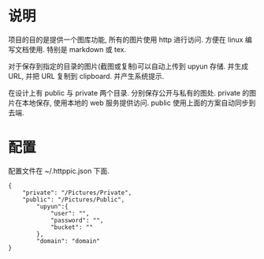 # 说明
项目的目的是提供一个图库功能, 所有的图片使用 http 进行访问. 方便在 linux 编写文档使用. 特别是 markdown 或 tex.

对于保存到指定的目录的图片(截图或复制)可以自动上传到 upyun 存储. 并生成 URL, 并把 URL 复制到 clipboard.
并产生系统提示.

在设计上有 public 与 private 两个目录. 分别保存公开与私有的图处. private 的图片在本地保存, 使用本地的 web
服务提供访问. public 使用上面的方案自动同步到去端.


# 配置

配置文件在 ~/.httppic.json 下面.


```
{
	"private": "/Pictures/Private",
	"public": "/Pictures/Public",
        "upyun":{
            "user": "",
            "password": "",
            "bucket": ""
        },
        "domain": "domain"
}
```



